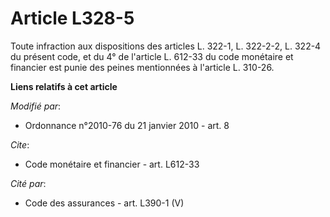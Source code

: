 # Article L328-5

Toute infraction aux dispositions des articles L. 322-1, L. 322-2-2, L. 322-4 du présent code, et du 4° de l'article L.
612-33 du code monétaire et financier  est punie des peines mentionnées à l'article L. 310-26.

**Liens relatifs à cet article**

_Modifié par_:

  - Ordonnance n°2010-76 du 21 janvier 2010 - art. 8

_Cite_:

  - Code monétaire et financier - art. L612-33

_Cité par_:

  - Code des assurances - art. L390-1 (V)
